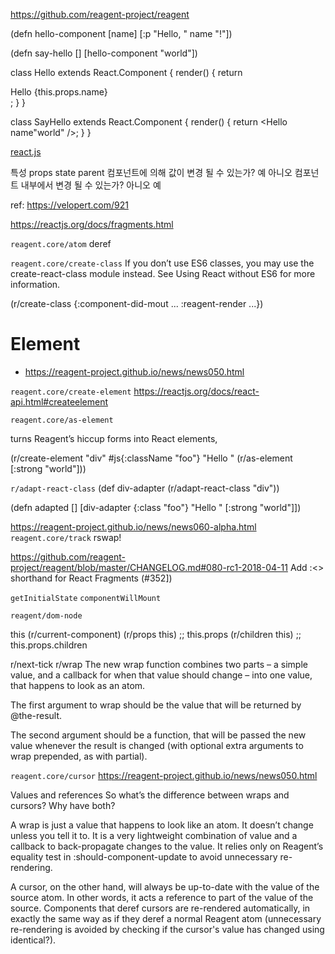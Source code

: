https://github.com/reagent-project/reagent


(defn hello-component [name]
  [:p "Hello, " name "!"])

(defn say-hello []
  [hello-component "world"])


class Hello extends React.Component {
  render() {
    return <div>Hello {this.props.name}</div>;
  }
}

class SayHello extends React.Component {
  render() {
    return <Hello name"world" />;
  }
}




[react.js](https://reactjs.org/)

특성	props	state
parent 컴포넌트에 의해 값이 변경 될 수 있는가?	예	아니오
컴포넌트 내부에서 변경 될 수 있는가?	아니오	예

ref: https://velopert.com/921

https://reactjs.org/docs/fragments.html





`reagent.core/atom`
deref

`reagent.core/create-class`
If you don’t use ES6 classes, you may use the create-react-class module instead. See Using React without ES6 for more information.



(r/create-class
 {:component-did-mout ...
  :reagent-render ...})


# Element
* https://reagent-project.github.io/news/news050.html

`reagent.core/create-element`
https://reactjs.org/docs/react-api.html#createelement

`reagent.core/as-element`

turns Reagent’s hiccup forms into React elements,


   (r/create-element "div"
                     #js{:className "foo"}
                     "Hello "
                     (r/as-element [:strong "world"]))


`r/adapt-react-class`
(def div-adapter (r/adapt-react-class "div"))

(defn adapted []
  [div-adapter {:class "foo"}
   "Hello " [:strong "world"]])



https://reagent-project.github.io/news/news060-alpha.html
`reagent.core/track`
rswap!



https://github.com/reagent-project/reagent/blob/master/CHANGELOG.md#080-rc1-2018-04-11
Add :<> shorthand for React Fragments (#352])



`getInitialState`
`componentWillMount`

`reagent/dom-node`

this (r/current-component)
(r/props this) ;; this.props
(r/children this) ;; this.props.children


r/next-tick
r/wrap
The new wrap function combines two parts – a simple value, and a callback for when that value should change – into one value, that happens to look as an atom.

The first argument to wrap should be the value that will be returned by @the-result.

The second argument should be a function, that will be passed the new value whenever the result is changed (with optional extra arguments to wrap prepended, as with partial).


`reagent.core/cursor`
https://reagent-project.github.io/news/news050.html


Values and references
So what’s the difference between wraps and cursors? Why have both?

A wrap is just a value that happens to look like an atom. It doesn’t change unless you tell it to. It is a very lightweight combination of value and a callback to back-propagate changes to the value. It relies only on Reagent’s equality test in :should-component-update to avoid unnecessary re-rendering.

A cursor, on the other hand, will always be up-to-date with the value of the source atom. In other words, it acts a reference to part of the value of the source. Components that deref cursors are re-rendered automatically, in exactly the same way as if they deref a normal Reagent atom (unnecessary re-rendering is avoided by checking if the cursor's value has changed using identical?).

